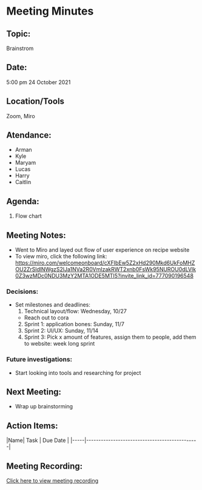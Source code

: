 # Meeting Minutes</h1>

## Topic: 
Brainstrom

## Date:
5:00 pm
24 October 2021 

## Location/Tools
Zoom, Miro

## Atendance:
- Arman
- Kyle
- Maryam
- Lucas
- Harry
- Caitlin

##  Agenda:

1. Flow chart

##  Meeting Notes: 
- Went to Miro and layed out flow of user experience on recipe website 
- To view miro, click the following link: https://miro.com/welcomeonboard/cXFIbEw5Z2xHd290Mkd6UkFoMHZOU2ZrSldlNWgzS2lJa1NVa2R0VmIzakRWT2xnb0FsWk95NUROU0dLVlk0Z3wzMDc0NDU3MzY2MTA1ODE5MTI5?invite_link_id=777090196548
### Decisions:
- Set milestones and deadlines: 
  1. Technical layout/flow: Wednesday, 10/27
  	- Reach out to cora 
  2. Sprint 1: application bones: Sunday, 11/7
  3. Sprint 2: UI/UX: Sunday, 11/14
  4. Sprint 3: Pick x amount of features, assign them to people, add them to website: week long sprint

### Future investigations: 
- Start looking into tools and researching for project
  
## Next Meeting:
- Wrap up brainstorming 
  
## Action Items:

|Name| Task                        | Due Date |
|-----|----------------------------------------------|

## Meeting Recording:
[Click here to view meeting recording](https://drive.google.com/file/d/1-FGV-iRLmf6OldAIyzEZOla95voPuQLg/view?usp=sharing)
